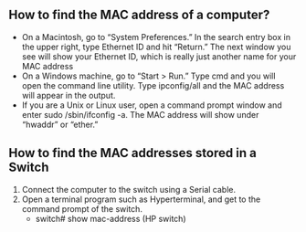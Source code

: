 ## How to find the MAC address of a computer?
* On a Macintosh, go to “System
Preferences.” In the search entry box in
the upper right, type Ethernet ID and
hit “Return.” The next window you see will
show your Ethernet ID, which is really just
another name for your MAC address
* On a Windows machine, go to “Start > Run.”
Type cmd and you will open the command
line utility. Type ipconfig/all and the
MAC address will appear in the output.
* If you are a Unix or Linux user, open
a command prompt window and enter
sudo /sbin/ifconfig -a. The
MAC address will show under “hwaddr” or
“ether.” 

## How to find the MAC addresses stored in a Switch
1. Connect the computer to the switch using a Serial cable.
2. Open a terminal program such as Hyperterminal, and get to the command prompt of the switch.
    * switch#  show mac-address (HP switch)  